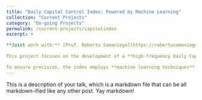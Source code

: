 ```yaml
---
title: "Daily Capital Control Index: Powered by Machine Learning"
collection: "Current Projects"
category: "On-going Projects"
permalink: /current-projects/capitalindex
excerpt: >

**Joint work with:** [Prof. Roberto Samaniego](https://robertosamaniego.weebly.com/)
  
This project focuses on the development of a **high-frequency Daily Capital Control Index** for **119 countries**, spanning from **January 1, 2000, to the present**. The index tracks **six categories of capital account interventions**, offering a **real-time tool** for the **tracking and analysis of global capital control policies**. By providing timely and granular insights, the index serves as a critical resource for researchers, policymakers, and market participants seeking to understand cross-country differences in capital control measures. 

To ensure precision, the index employs **machine learning techniques**, including **Linear Regression** and **LASSO**, trained on the **Ka-open Index** from the IMF’s **Annual Report on Exchange Arrangements and Exchange Restrictions (AREAER)**. The project also includes the development of a **comprehensive dataset** and a **user-friendly website** that enables **real-time updates and dynamic access** to the dataset, facilitating seamless access to up-to-date capital control information.
---
```



This is a description of your talk, which is a markdown file that can be all markdown-ified like any other post. Yay markdown!
